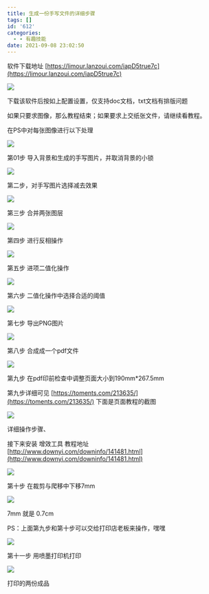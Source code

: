 ```yaml
---
title: 生成一份手写文件的详细步骤
tags: []
id: '612'
categories:
  - - 有趣技能
date: 2021-09-08 23:02:50
---
```


软件下载地址 [https://limour.lanzoui.com/iapD5true7c](https://limour.lanzoui.com/iapD5true7c)

[![](https://img.limour.top/archives_2023/blog_wp/2021/09/0.webp)](https://img.limour.top/archives_2023/blog_wp/2021/09/0.webp)

下载该软件后按如上配置设置，仅支持doc文档，txt文档有排版问题

如果只要求图像，那么教程结束；如果要求上交纸张文件，请继续看教程。

在PS中对每张图像进行以下处理

[![](https://img.limour.top/archives_2023/blog_wp/2021/09/1.webp)](https://img.limour.top/archives_2023/blog_wp/2021/09/1.webp)

第01步 导入背景和生成的手写图片，并取消背景的小锁

[![](https://img.limour.top/archives_2023/blog_wp/2021/09/2.webp)](https://img.limour.top/archives_2023/blog_wp/2021/09/2.webp)

第二步，对手写图片选择减去效果

[![](https://img.limour.top/archives_2023/blog_wp/2021/09/3.webp)](https://img.limour.top/archives_2023/blog_wp/2021/09/3.webp)

第三步 合并两张图层

[![](https://img.limour.top/archives_2023/blog_wp/2021/09/4.webp)](https://img.limour.top/archives_2023/blog_wp/2021/09/4.webp)

第四步 进行反相操作

[![](https://img.limour.top/archives_2023/blog_wp/2021/09/5.webp)](https://img.limour.top/archives_2023/blog_wp/2021/09/5.webp)

第五步 进项二值化操作

[![](https://img.limour.top/archives_2023/blog_wp/2021/09/6.webp)](https://img.limour.top/archives_2023/blog_wp/2021/09/6.webp)

第六步 二值化操作中选择合适的阈值

[![](https://img.limour.top/archives_2023/blog_wp/2021/09/7.webp)](https://img.limour.top/archives_2023/blog_wp/2021/09/7.webp)

第七步 导出PNG图片

[![](https://img.limour.top/archives_2023/blog_wp/2021/09/8.webp)](https://img.limour.top/archives_2023/blog_wp/2021/09/8.webp)

第八步 合成成一个pdf文件

[![](https://img.limour.top/archives_2023/blog_wp/2021/09/9.webp)](https://img.limour.top/archives_2023/blog_wp/2021/09/9.webp)

第九步 在pdf印前检查中调整页面大小到190mm\*267.5mm

第九步详细可见 [https://toments.com/213635/](https://toments.com/213635/) 下面是页面教程的截图

[![](https://img.limour.top/archives_2023/blog_wp/2021/09/10-scaled.jpeg)](https://img.limour.top/archives_2023/blog_wp/2021/09/10-scaled.jpeg)

详细操作步骤、

接下来安装 增效工具 教程地址 [http://www.downyi.com/downinfo/141481.html](http://www.downyi.com/downinfo/141481.html)

[![](https://img.limour.top/archives_2023/blog_wp/2021/09/10.webp)](https://img.limour.top/archives_2023/blog_wp/2021/09/10.webp)

第十步 在裁剪与爬移中下移7mm

[![](https://img.limour.top/archives_2023/blog_wp/2021/09/11.webp)](https://img.limour.top/archives_2023/blog_wp/2021/09/11.webp)

7mm 就是 0.7cm

PS：上面第九步和第十步可以交给打印店老板来操作，嘿嘿

[![](https://img.limour.top/archives_2023/blog_wp/2021/09/12.jpg)](https://img.limour.top/archives_2023/blog_wp/2021/09/12.jpg)

第十一步 用喷墨打印机打印

[![](https://img.limour.top/archives_2023/blog_wp/2021/09/13.jpg)](https://img.limour.top/archives_2023/blog_wp/2021/09/13.jpg)

打印的两份成品